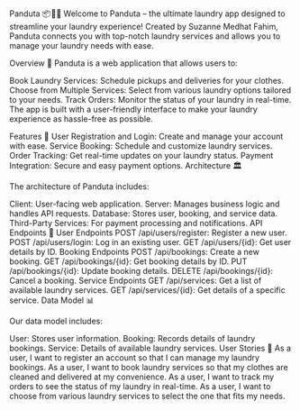 Panduta 📦👕✨
Welcome to Panduta – the ultimate laundry app designed to streamline your laundry experience! Created by Suzanne Medhat Fahim, Panduta connects you with top-notch laundry services and allows you to manage your laundry needs with ease.

Overview 📝
Panduta is a web application that allows users to:

Book Laundry Services: Schedule pickups and deliveries for your clothes.
Choose from Multiple Services: Select from various laundry options tailored to your needs.
Track Orders: Monitor the status of your laundry in real-time.
The app is built with a user-friendly interface to make your laundry experience as hassle-free as possible.

Features 🚀
User Registration and Login: Create and manage your account with ease.
Service Booking: Schedule and customize laundry services.
Order Tracking: Get real-time updates on your laundry status.
Payment Integration: Secure and easy payment options.
Architecture 🏛️

The architecture of Panduta includes:

Client: User-facing web application.
Server: Manages business logic and handles API requests.
Database: Stores user, booking, and service data.
Third-Party Services: For payment processing and notifications.
API Endpoints 📡
User Endpoints
POST /api/users/register: Register a new user.
POST /api/users/login: Log in an existing user.
GET /api/users/{id}: Get user details by ID.
Booking Endpoints
POST /api/bookings: Create a new booking.
GET /api/bookings/{id}: Get booking details by ID.
PUT /api/bookings/{id}: Update booking details.
DELETE /api/bookings/{id}: Cancel a booking.
Service Endpoints
GET /api/services: Get a list of available laundry services.
GET /api/services/{id}: Get details of a specific service.
Data Model 📊

Our data model includes:

User: Stores user information.
Booking: Records details of laundry bookings.
Service: Details of available laundry services.
User Stories 📝
As a user, I want to register an account so that I can manage my laundry bookings.
As a user, I want to book laundry services so that my clothes are cleaned and delivered at my convenience.
As a user, I want to track my orders to see the status of my laundry in real-time.
As a user, I want to choose from various laundry services to select the one that fits my needs.
